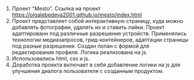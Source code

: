 1. Проект "Mesto". Ссылка на проект https://olgalebedeva2001.github.io/mesto/index.html
2. Проект представляет собой интерактивную страницу, куда можно добавлять фотографии, удалять их и ставить лайки. Проект адаптированн под различные разрешения устройств. Применялись технологии медиазапросов, грид-контейнеров, адаптации страницы под разные разрешения. Создан попан с формой для редактирования профиля. Логика реализована на js.
3. Использовались html, css и js.
4. Доработка проекта включает в себя добавление логики на js для улучшения диалога пользователя с созданным продуктом.
